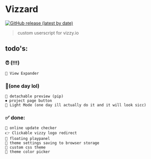 # Vizzard    
[![GitHub release (latest by date)](https://img.shields.io/github/v/release/TheCubiq/vizzard?color=%235865f2&display_name=tag&label=Vizzard&style=flat-square)](https://greasyfork.org/en/scripts/449844-vizzard)
> custom userscript for vizzy.io

## todo's:
### ⏰ (!!!)
    🧪 View Expander

### 📝(one day lol)
    📌 detachable preview (pip)
    ⏺ project page button
    🤢 Light Mode (one day ill actually do it and it will look sicc) 

### ✅ done:
    🔄 online update checker
    👉 Clickable vizzy logo redirect
    📌 floating playpanel
    💾 theme settings saving to browser storage 
    🌈 custom css theme
    🌈 theme color picker
